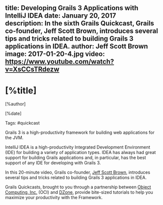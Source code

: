 title: Developing Grails 3 Applications with IntelliJ IDEA
date: January 20, 2017   
description: In the sixth Grails Quickcast, Grails co-founder, Jeff Scott Brown, introduces several tips and tricks related to building Grails 3 applications in IDEA. 
author: Jeff Scott Brown
image: 2017-01-20-4.jpg
video: https://www.youtube.com/watch?v=XsCCsTRdezw    
---

# [%title]

[%author]

[%date] 

Tags: #quickcast

Grails 3 is a high-productivity framework for building web applications for the JVM.

IntelliJ IDEA is a high-productivity Integrated Development Environment (IDE) for building a variety of application types. IDEA has always had great support for building Grails applications and, in particular, has the best support of any IDE for developing with Grails 3.

In this 20-minute video, Grails co-founder, [Jeff Scott Brown](https://objectcomputing.com/products/2gm-team#brown), introduces several tips and tricks related to building Grails 3 applications in IDEA. 

Grails Quickcasts, brought to you through a partnership between [Object Computing, Inc.](https://objectcomputing.com/) (OCI) and [DZone](https://dzone.com/), provide bite-sized tutorials to help you maximize your productivity with the Framework.
